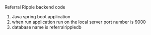 Referral Ripple backend code
1. Java spring boot application
2. when run application run on the local server port number is 9000
3. database name is referralrippledb
   
